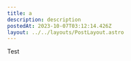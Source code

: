 ```yaml
---
title: a
description: description
postedAt: 2023-10-07T03:12:14.426Z
layout: ../../layouts/PostLayout.astro
---
```


Test
